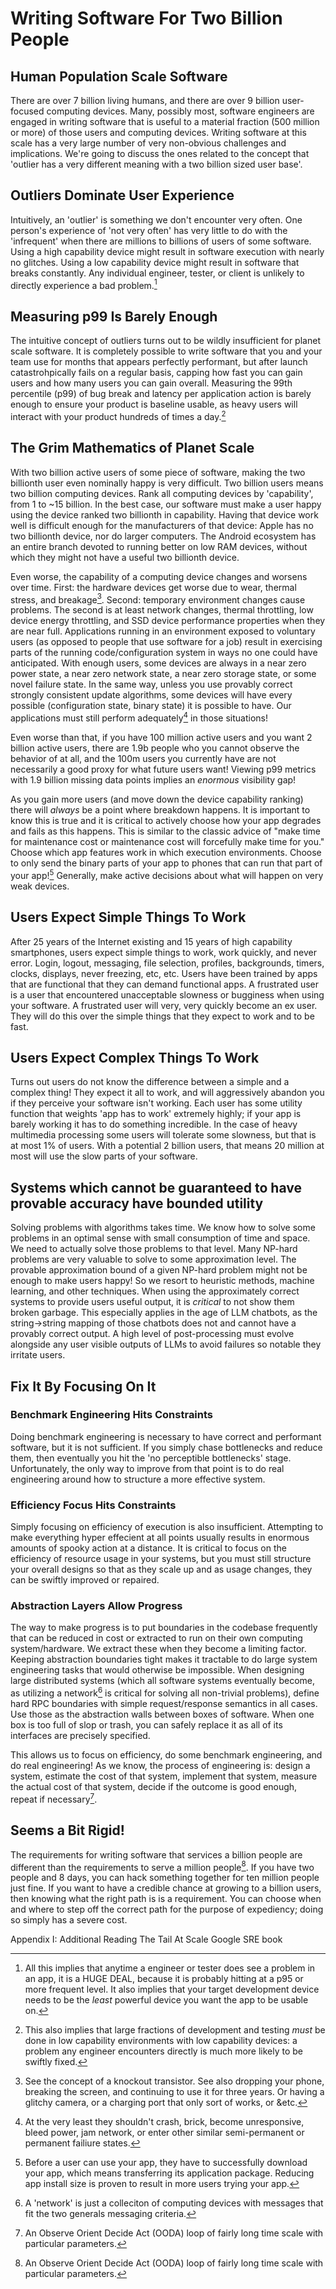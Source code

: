 # Writing Software For Two Billion People 

## Human Population Scale Software

There are over 7 billion living humans, and there are over 9 billion user-focused computing devices.  Many, possibly most, software engineers are engaged in writing software that is useful to a material fraction (500 million or more) of those users and computing devices. Writing software at this scale has a very large number of very non-obvious challenges and implications.  We're going to discuss the ones related to the concept that 'outlier has a very different meaning with a two billion sized user base'.

## Outliers Dominate User Experience

Intuitively, an 'outlier' is something we don't encounter very often. One person's experience of 'not very often' has very little to do with the 'infrequent' when there are millions to billions of users of some software.  Using a high capability device might result in software execution with nearly no glitches. Using a low capability device might result in software that breaks constantly. Any individual engineer, tester, or client is unlikely to directly experience a bad problem.[^1]

## Measuring p99 Is Barely Enough

The intuitive concept of outliers turns out to be wildly insufficient for planet scale software. It is completely possible to write software that you and your team use for months that appears perfectly performant, but after launch catastrohpically fails on a regular basis, capping how fast you can gain users and how many users you can gain overall.  Measuring the 99th percentile (p99) of bug break and latency per application action is barely enough to ensure your product is baseline usable, as heavy users will interact with your product hundreds of times a day.[^2]  

## The Grim Mathematics of Planet Scale

With two billion active users of some piece of software, making the two billionth user even nominally happy is very difficult. Two billion users means two billion computing devices. Rank all computing devices by 'capability', from 1 to ~15 billion.  In the best case, our software must make a user happy using the device ranked two billionth in capability.  Having that device work well is difficult enough for the manufacturers of that device: Apple has no two billionth device, nor do larger computers.  The Android ecosystem has an entire branch devoted to running better on low RAM devices, without which they might not have a useful two billionth device.

Even worse, the capability of a computing device changes and worsens over time.  First: the hardware devices get worse due to wear, thermal stress, and breakage[^3]. Second: temporary environment changes cause problems.  The second is at least network changes, thermal throttling, low device energy throttling, and SSD device performance properties when they are near full.  Applications running in an environment exposed to voluntary users (as opposed to people that use software for a job) result in exercising parts of the running code/configuration system in ways no one could have anticipated.  With enough users, some devices are always in a near zero power state, a near zero network state, a near zero storage state, or some novel failure state. In the same way, unless you use provably correct strongly consistent update algorithms, some devices will have every possible (configuration state, binary state) it is possible to have. Our applications must still perform adequately[^4] in those situations!

Even worse than that, if you have 100 million active users and you want 2 billion active users, there are 1.9b people who you cannot observe the behavior of at all, and the 100m users you currently have are not necessarily a good proxy for what future users want!  Viewing p99 metrics with 1.9 billion missing data points implies an _enormous_ visibility gap!

As you gain more users (and move down the device capability ranking) there will _always_ be a point where breakdown happens. It is important to know this is true and it is critical to actively choose how your app degrades and fails as this happens. This is similar to the classic advice of "make time for maintenance cost or maintenance cost will forcefully make time for you."  Choose which app features work in which execution environments.  Choose to only send the binary parts of your app to phones that can run that part of your app![^5] Generally, make active decisions about what will happen on very weak devices.

## Users Expect Simple Things To Work

After 25 years of the Internet existing and 15 years of high capability smartphones, users expect simple things to work, work quickly, and never error.  Login, logout, messaging, file selection, profiles, backgrounds, timers, clocks, displays, never freezing, etc, etc.  Users have been trained by apps that are functional that they can demand functional apps.  A frustrated user is a user that encountered unacceptable slowness or bugginess when using your software. A frustrated user will very, very quickly become an ex user.  They will do this over the simple things that they expect to work and to be fast.

## Users Expect Complex Things To Work

Turns out users do not know the difference between a simple and a complex thing! They expect it all to work, and will aggressively abandon you if they perceive your software isn't working. Each user has some utility function that weights 'app has to work' extremely highly; if your app is barely working it has to do something incredible.  In the case of heavy multimedia processing some users will tolerate some slowness, but that is at most 1% of users. With a potential 2 billion users, that means 20 million at most will use the slow parts of your software. 

## Systems which cannot be guaranteed to have provable accuracy have bounded utility

Solving problems with algorithms takes time. We know how to solve some problems in an optimal sense with small consumption of time and space.  We need to actually solve those problems to that level. Many NP-hard problems are very valuable to solve to some approximation level. The provable approximation bound of a given NP-hard problem might not be enough to make users happy! So we resort to heuristic methods, machine learning, and other techniques.  When using the approximately correct systems to provide users useful output, it is _critical_ to not show them broken garbage. This especially applies in the age of LLM chatbots, as the string->string mapping of those chatbots does not and cannot have a provably correct output. A high level of post-processing must evolve alongside any user visible outputs of LLMs to avoid failures so notable they irritate users.

## Fix It By Focusing On It

### Benchmark Engineering Hits Constraints

Doing benchmark engineering is necessary to have correct and performant software, but it is not sufficient.  If you simply chase bottlenecks and reduce them, then eventually you hit the 'no perceptible bottlenecks' stage. Unfortunately, the only way to improve from that point is to do real engineering around how to structure a more effective system.

### Efficiency Focus Hits Constraints

Simply focusing on efficiency of execution is also insufficient.  Attempting to make everything hyper effecient at all points usually results in enormous amounts of spooky action at a distance. It is critical to focus on the efficiency of resource usage in your systems, but you must still structure your overall designs so that as they scale up and as usage changes, they can be swiftly improved or repaired.

### Abstraction Layers Allow Progress

The way to make progress is to put boundaries in the codebase frequently that can be reduced in cost or extracted to run on their own computing system/hardware. We extract these when they become a limiting factor. Keeping abstraction boundaries tight makes it tractable to do large system engineering tasks that would otherwise be impossible. When designing large distributed systems (which all software systems eventually become, as utilizing a network[^6] is critical for solving all non-trivial problems), define hard RPC boundaries with simple request/response semantics in all cases.  Use those as the abstraction walls between boxes of software.  When one box is too full of slop or trash, you can safely replace it as all of its interfaces are precisely specified.

This allows us to focus on efficiency, do some benchmark engineering, and do real engineering! As we know, the process of engineering is: design a system, estimate the cost of that system, implement that system, measure the actual cost of that system, decide if the outcome is good enough, repeat if necessary[^7].

## Seems a Bit Rigid!

The requirements for writing software that services a billion people are different than the requirements to serve a million people[^7]. If you have two people and 8 days, you can hack something together for ten million people just fine.  If you want to have a credible chance at growing to a billion users, then knowing what the right path is is a requirement.  You can choose when and where to step off the correct path for the purpose of expediency; doing so simply has a severe cost.

[^1]: All this implies that anytime a engineer or tester does see a problem in an app, it is a HUGE DEAL, because it is probably hitting at a p95 or more frequent level. It also implies that your target development device needs to be the _least_ powerful device you want the app to be usable on.
[^2]: This also implies that large fractions of development and testing _must_ be done in low capability environments with low capability devices: a problem any engineer encounters directly is much more likely to be swiftly fixed.
[^3]: See the concept of a knockout transistor.  See also dropping your phone, breaking the screen, and continuing to use it for three years. Or having a glitchy camera, or a charging port that only sort of works, or &etc.
[^4]: At the very least they shouldn't crash, brick, become unresponsive, bleed power, jam network, or enter other similar semi-permanent or permanent failiure states.
[^5]: Before a user can use your app, they have to successfully download your app, which means transferring its application package.  Reducing app install size is proven to result in more users trying your app.
[^6]: A 'network' is just a colleciton of computing devices with messages that fit the two generals messaging criteria.
[^7]: An Observe Orient Decide Act (OODA) loop of fairly long time scale with particular parameters.
[^8]: That said, these lessons all apply to software that is for a hundred thousand people: little broken, irritating things about software results in people not using that software! Examine your own usage of software over time!  How many times have you used a buggy compiler?

Appendix I:
Additional Reading
The Tail At Scale
Google SRE book
